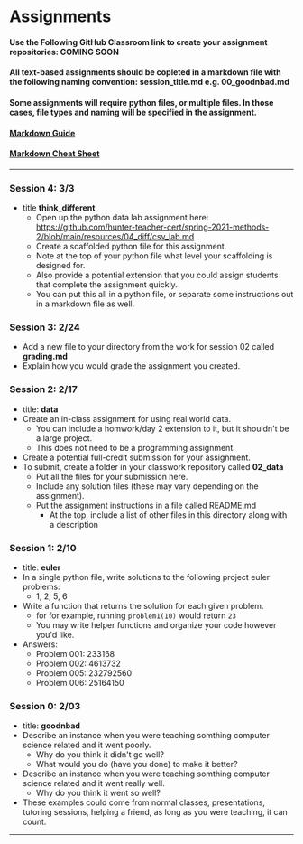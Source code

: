 # Assignments
#### Use the Following GitHub Classroom link to create your assignment repositories: COMING SOON
#### All text-based assignments should be copleted in a markdown file with the following naming convention: session_title.md e.g. 00_goodnbad.md
#### Some assignments will require python files, or multiple files. In those cases, file types and naming will be specified in the assignment.
#### [Markdown Guide](https://guides.github.com/features/mastering-markdown/)
#### [Markdown Cheat Sheet](https://github.com/adam-p/markdown-here/wiki/Markdown-Cheatsheet)
---
### Session 4: 3/3
  * title **think_different**
    - Open up the python data lab assignment here: https://github.com/hunter-teacher-cert/spring-2021-methods-2/blob/main/resources/04_diff/csv_lab.md
    - Create a scaffolded python file for this assignment.
    - Note at the top of your python file what level your scaffolding is designed for.
    - Also provide a potential extension that you could assign students that complete the assignment quickly.
    - You can put this all in a python file, or separate some instructions out in a markdown file as well.

### Session 3: 2/24
* Add a new file to your directory from the work for session 02 called **grading.md**
* Explain how you would grade the assignment you created.

### Session 2: 2/17
  * title: **data**
  * Create an in-class assignment for using real world data.
    - You can include a homwork/day 2 extension to it, but it shouldn't be a large project.
    - This does not need to be a programming assignment.
  * Create a potential full-credit submission for your assignment.
  * To submit, create a folder in your classwork repository called **02_data**
    - Put all the files for your submission here.
    - Include any solution files (these may vary depending on the assignment).
    - Put the assignment instructions in a file called README.md
      - At the top, include a list of other files in this directory along with a description

### Session 1: 2/10
  * title: **euler**
  * In a single python file, write solutions to the following project euler problems:
    - 1, 2, 5, 6
  * Write a function that returns the solution for each given problem.
    - for for example, running `problem1(10)` would return `23`
    - You may write helper functions and organize your code however you'd like.
  * Answers:
    - Problem 001: 233168
    - Problem 002: 4613732
    - Problem 005: 232792560
    - Problem 006: 25164150

### Session 0: 2/03
  * title: **goodnbad**
  * Describe an instance when you were teaching somthing computer science related and it went poorly.
    - Why do you think it didn't go well?
    - What would you do (have you done) to make it better?
  * Describe an instance when you were teaching somthing computer science related and it went really well.
    - Why do you think it went so well?
  * These examples could come from normal classes, presentations, tutoring sessions, helping a friend, as long as you were teaching, it can count.

---
